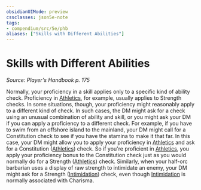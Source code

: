 ```yaml
---
obsidianUIMode: preview
cssclasses: json5e-note
tags:
- compendium/src/5e/phb
aliases: ["Skills with Different Abilities"]
---
```

# Skills with Different Abilities
*Source: Player's Handbook p. 175* 

Normally, your proficiency in a skill applies only to a specific kind of ability check. Proficiency in [Athletics](git/3-Mechanics/CLI/rules/skills.md#Athletics), for example, usually applies to Strength checks. In some situations, though, your proficiency might reasonably apply to a different kind of check. In such cases, the DM might ask for a check using an unusual combination of ability and skill, or you might ask your DM if you can apply a proficiency to a different check. For example, if you have to swim from an offshore island to the mainland, your DM might call for a Constitution check to see if you have the stamina to make it that far. In this case, your DM might allow you to apply your proficiency in [Athletics](git/3-Mechanics/CLI/rules/skills.md#Athletics) and ask for a Constitution ([Athletics](git/3-Mechanics/CLI/rules/skills.md#Athletics)) check. So if you're proficient in [Athletics](git/3-Mechanics/CLI/rules/skills.md#Athletics), you apply your proficiency bonus to the Constitution check just as you would normally do for a Strength ([Athletics](git/3-Mechanics/CLI/rules/skills.md#Athletics)) check. Similarly, when your half-orc barbarian uses a display of raw strength to intimidate an enemy, your DM might ask for a Strength ([Intimidation](git/3-Mechanics/CLI/rules/skills.md#Intimidation)) check, even though [Intimidation](git/3-Mechanics/CLI/rules/skills.md#Intimidation) is normally associated with Charisma.